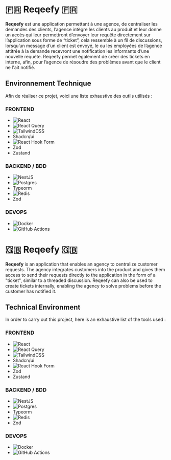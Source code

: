 # 🇫🇷 Reqeefy 🇫🇷

**Reqeefy** est une application permettant à une agence, de centraliser les demandes des clients, l’agence intègre les clients au produit et leur donne un accès qui leur permettront d’envoyer leur requête directement sur l’application sous forme de “ticket”, cela ressemble à un fil de discussions, lorsqu’un message d’un client est envoyé, le ou les employées de l’agence attitrée à la demande recevront une notification les informants d’une nouvelle requête. Reqeefy permet également de créer des tickets en interne, afin, pour l’agence de résoudre des problèmes avant que le client ne l'ait notifié.


## Environnement Technique

Afin de réaliser ce projet, voici une liste exhaustive des outils utilisés :

### FRONTEND

- ![React](https://img.shields.io/badge/react-%2320232a.svg?style=for-the-badge&logo=react&logoColor=%2361DAFB)
- ![React Query](https://img.shields.io/badge/-React%20Query-FF4154?style=for-the-badge&logo=react%20query&logoColor=white)
- ![TailwindCSS](https://img.shields.io/badge/tailwindcss-%2338B2AC.svg?style=for-the-badge&logo=tailwind-css&logoColor=white)
- Shadcn/ui
- ![React Hook Form](https://img.shields.io/badge/React%20Hook%20Form-%23EC5990.svg?style=for-the-badge&logo=reacthookform&logoColor=white)
- Zod
- Zustand

### BACKEND / BDD

- ![NestJS](https://img.shields.io/badge/nestjs-%23E0234E.svg?style=for-the-badge&logo=nestjs&logoColor=white)
- ![Postgres](https://img.shields.io/badge/postgres-%23316192.svg?style=for-the-badge&logo=postgresql&logoColor=white)
- Typeorm
- ![Redis](https://img.shields.io/badge/redis-%23DD0031.svg?style=for-the-badge&logo=redis&logoColor=white)
- Zod

### DEVOPS 

- ![Docker](https://img.shields.io/badge/docker-%230db7ed.svg?style=for-the-badge&logo=docker&logoColor=white)
- ![GitHub Actions](https://img.shields.io/badge/github%20actions-%232671E5.svg?style=for-the-badge&logo=githubactions&logoColor=white)

# 🇬🇧 Reqeefy 🇬🇧

**Reqeefy** is an application that enables an agency to centralize customer requests. The agency integrates customers into the product and gives them access to send their requests directly to the application in the form of a "ticket", similar to a threaded discussion. Reqeefy can also be used to create tickets internally, enabling the agency to solve problems before the customer has notified it.


## Technical Environment

In order to carry out this project, here is an exhaustive list of the tools used :

### FRONTEND

- ![React](https://img.shields.io/badge/react-%2320232a.svg?style=for-the-badge&logo=react&logoColor=%2361DAFB)
- ![React Query](https://img.shields.io/badge/-React%20Query-FF4154?style=for-the-badge&logo=react%20query&logoColor=white)
- ![TailwindCSS](https://img.shields.io/badge/tailwindcss-%2338B2AC.svg?style=for-the-badge&logo=tailwind-css&logoColor=white)
- Shadcn/ui
- ![React Hook Form](https://img.shields.io/badge/React%20Hook%20Form-%23EC5990.svg?style=for-the-badge&logo=reacthookform&logoColor=white)
- Zod
- Zustand

### BACKEND / BDD

- ![NestJS](https://img.shields.io/badge/nestjs-%23E0234E.svg?style=for-the-badge&logo=nestjs&logoColor=white)
- ![Postgres](https://img.shields.io/badge/postgres-%23316192.svg?style=for-the-badge&logo=postgresql&logoColor=white)
- Typeorm
- ![Redis](https://img.shields.io/badge/redis-%23DD0031.svg?style=for-the-badge&logo=redis&logoColor=white)
- Zod

### DEVOPS 

- ![Docker](https://img.shields.io/badge/docker-%230db7ed.svg?style=for-the-badge&logo=docker&logoColor=white)
- ![GitHub Actions](https://img.shields.io/badge/github%20actions-%232671E5.svg?style=for-the-badge&logo=githubactions&logoColor=white)


